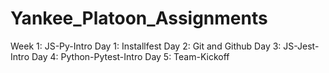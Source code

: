 # Yankee_Platoon_Assignments
Week 1: JS-Py-Intro
    Day 1: Installfest
    Day 2: Git and Github
    Day 3: JS-Jest-Intro
    Day 4: Python-Pytest-Intro
    Day 5: Team-Kickoff